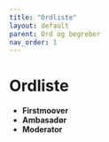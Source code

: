 ```yaml
---
title: "Ordliste"
layout: default
parent: Ord og begreber
nav_order: 1
---
```


# **Ordliste**

- **Firstmoover**
- **Ambasadør**
- **Moderator** 